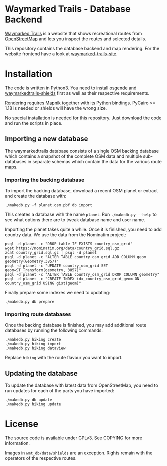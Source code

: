 Waymarked Trails - Database Backend
===================================

[Waymarked Trails](https://waymarkedtrails.org) is a website that shows
recreational routes from [OpenStreetMap](https://openstreetmap.org) and
lets you inspect the routes and selected details.

This repository contains the database backend and map rendering. For the
website frontend have a look at
[waymarked-trails-site](https://github.com/waymarkedtrails/waymarked-trails-site).

Installation
============

The code is written in Python3. You need to install
[osgende](https://github.com/waymarkedtrails/osgende) and
[waymarkedtrails-shields](https://github.com/waymarkedtrails/waymarkedtrails-shields)
first as well as their respective requirements.


Rendering requires [Mapnik](https://mapnik.org/) together with its Python
bindings. PyCairo >= 1.18 is needed or shields will have the wrong size.

No special installation is needed for this repository. Just download the code
and run the scripts in place.

Importing a new database
------------------------

The waymarkedtrails database consists of a single OSM backing database which
contains a snapshot of the complete OSM data and multiple sub-databases in
separate schemas which contain the data for the various route maps.

### Importing the backing database

To import the backing database, download a recent OSM planet or extract and
create the database with:

    ./makedb.py -f planet.osm.pbf db import

This creates a database with the name `planet`. Run `./makedb.py --help` to see
what options there are to tweak database name and user name.

Importing the planet takes quite a while. Once it is finished, you need to add
country data. We use the data from the Nominatim project:

```
psql -d planet -c "DROP table IF EXISTS country_osm_grid"
wget https://nominatim.org/data/country_grid.sql.gz
zcat country_grid.sql.gz | psql -d planet
psql -d planet -c "ALTER TABLE country_osm_grid ADD COLUMN geom geometry(Geometry,3857)"
psql -d planet -c "UPDATE country_osm_grid SET geom=ST_Transform(geometry, 3857)"
psql -d planet -c "ALTER TABLE country_osm_grid DROP COLUMN geometry"
psql -d planet -c "CREATE INDEX idx_country_osm_grid_geom ON country_osm_grid USING gist(geom)"
```

Finally prepare some indexes we need to updating:

    ./makedb.py db prepare


### Importing route databases

Once the backing database is finished, you may add additional route databases
by running the following commands:

```
./makedb.py hiking create
./makedb.py hiking import
./makedb.py hiking dataview
```

Replace `hiking` with the route flavour you want to import.

Updating the database
---------------------

To update the database with latest data from OpenStreetMap, you need to run
updates for each of the parts you have imported:

```
./makedb.py db update
./makedb.py hiking update
```

License
=======

The source code is available under GPLv3. See COPYING for more information.

Images in `wmt_db/data/shields` are an exception. Rights remain with the operators
of the respective routes.
